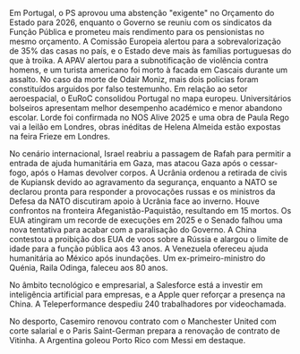 Em Portugal, o PS aprovou uma abstenção "exigente" no Orçamento do Estado para 2026, enquanto o Governo se reuniu com os sindicatos da Função Pública e prometeu mais rendimento para os pensionistas no mesmo orçamento. A Comissão Europeia alertou para a sobrevalorização de 35% das casas no país, e o Estado deve mais às famílias portuguesas do que à troika. A APAV alertou para a subnotificação de violência contra homens, e um turista americano foi morto à facada em Cascais durante um assalto. No caso da morte de Odair Moniz, mais dois polícias foram constituídos arguidos por falso testemunho. Em relação ao setor aeroespacial, o EuRoC consolidou Portugal no mapa europeu. Universitários bolseiros apresentam melhor desempenho académico e menor abandono escolar. Lorde foi confirmada no NOS Alive 2025 e uma obra de Paula Rego vai a leilão em Londres, obras inéditas de Helena Almeida estão expostas na feira Frieze em Londres.

No cenário internacional, Israel reabriu a passagem de Rafah para permitir a entrada de ajuda humanitária em Gaza, mas atacou Gaza após o cessar-fogo, após o Hamas devolver corpos. A Ucrânia ordenou a retirada de civis de Kupiansk devido ao agravamento da segurança, enquanto a NATO se declarou pronta para responder a provocações russas e os ministros da Defesa da NATO discutiram apoio à Ucrânia face ao inverno. Houve confrontos na fronteira Afeganistão-Paquistão, resultando em 15 mortos. Os EUA atingiram um recorde de execuções em 2025 e o Senado falhou uma nova tentativa para acabar com a paralisação do Governo. A China contestou a proibição dos EUA de voos sobre a Rússia e alargou o limite de idade para a função pública aos 43 anos. A Venezuela ofereceu ajuda humanitária ao México após inundações. Um ex-primeiro-ministro do Quénia, Raila Odinga, faleceu aos 80 anos.

No âmbito tecnológico e empresarial, a Salesforce está a investir em inteligência artificial para empresas, e a Apple quer reforçar a presença na China. A Teleperformance despediu 240 trabalhadores por videochamada.

No desporto, Casemiro renovou contrato com o Manchester United com corte salarial e o Paris Saint-German prepara a renovação de contrato de Vitinha. A Argentina goleou Porto Rico com Messi em destaque.